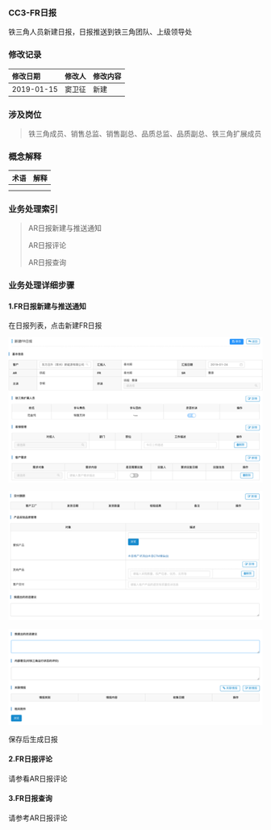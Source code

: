 ### CC3-FR日报

铁三角人员新建日报，日报推送到铁三角团队、上级领导处

### 修改记录

| 修改日期 | 修改人 | 修改内容 |
| :--- | :--- | :--- |
| 2019-01-15 | 窦卫征 | 新建 |

### 涉及岗位

> 铁三角成员、销售总监、销售副总、品质总监、品质副总、铁三角扩展成员

### 概念解释

| 术语 | 解释 |
| :--- | :--- |
|  |  |
|  |  |

### 业务处理索引

> AR日报新建与推送通知
>
> AR日报评论
>
> AR日报查询

### 业务处理详细步骤

#### 1.FR日报新建与推送通知

在日报列表，点击新建FR日报

![](/assets/frribj1346.png)

![](/assets/fr138111.png)

![](/assets/frdsk1347.png)

保存后生成日报



#### 2.FR日报评论

请参看AR日报评论

#### 3.FR日报查询

请参考AR日报评论


